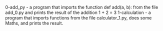 0-add_py - a program that imports the function def add(a, b): from the file add_0.py and prints the result of the addition 1 + 2 = 3
1-calculation - a program that imports functions from the file calculator_1.py, does some Maths, and prints the result.
